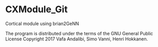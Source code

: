 # CXModule_Git
Cortical module using brian2GeNN

The program is distributed under the terms of the GNU General Public License
Copyright 2017 Vafa Andalibi, Simo Vanni, Henri Hokkanen.
